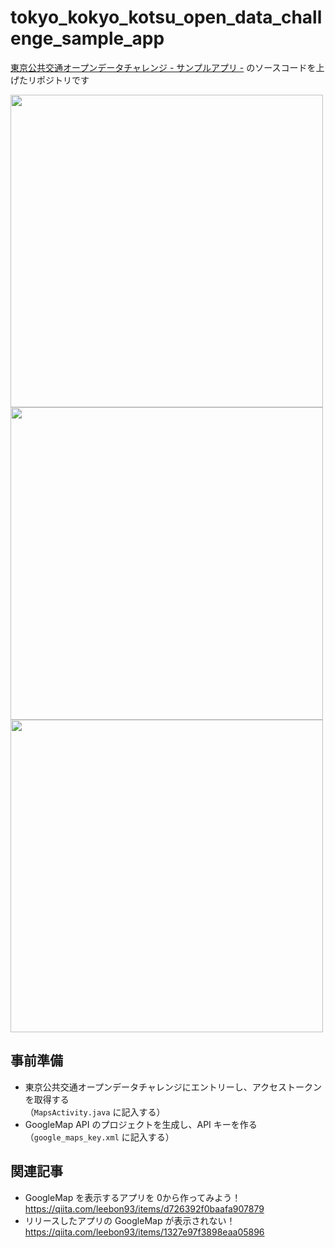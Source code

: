 # tokyo_kokyo_kotsu_open_data_challenge_sample_app

[東京公共交通オープンデータチャレンジ - サンプルアプリ -](https://play.google.com/store/apps/details?id=com.tokyo_kokyo_kotsu_open_data_challenge_sample_app) のソースコードを上げたリポジトリです

<div>
<img src="https://user-images.githubusercontent.com/11363000/55290608-424c0900-5410-11e9-8e8b-0f0071bc8e0e.png" width="500">
<img src="https://user-images.githubusercontent.com/11363000/55290632-9f47bf00-5410-11e9-9b7c-9f8672c65d4f.png" width="500">
<img src="https://user-images.githubusercontent.com/11363000/55290646-c2726e80-5410-11e9-8241-0326db974725.png" width="500">
</div>

## 事前準備

- 東京公共交通オープンデータチャレンジにエントリーし、アクセストークンを取得する  
（`MapsActivity.java` に記入する）
- GoogleMap API のプロジェクトを生成し、API キーを作る  
（`google_maps_key.xml` に記入する）

## 関連記事
- GoogleMap を表示するアプリを 0から作ってみよう！  
https://qiita.com/leebon93/items/d726392f0baafa907879
- リリースしたアプリの GoogleMap が表示されない！  
https://qiita.com/leebon93/items/1327e97f3898eaa05896
